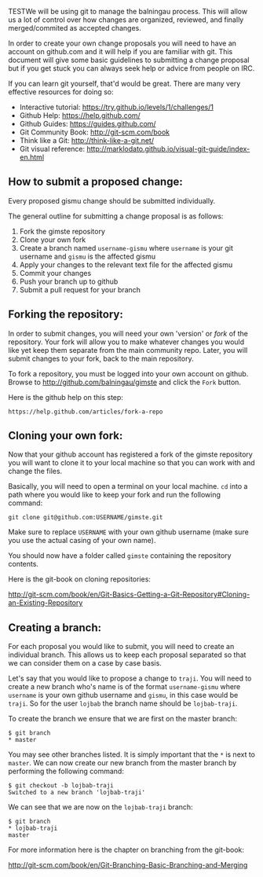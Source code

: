 TESTWe will be using git to manage the balningau process. This will allow us a lot
of control over how changes are organized, reviewed, and finally merged/commited
as accepted changes.

In order to create your own change proposals you will need to have an account
on github.com and it will help if you are familiar with git. This document will
give some basic guidelines to submitting a change proposal but if you get stuck
you can always seek help or advice from people on IRC.

If you can learn git yourself, that'd would be great. There are many very
effective resources for doing so:

  *  Interactive tutorial: https://try.github.io/levels/1/challenges/1
  *  Github Help: https://help.github.com/
  *  Github Guides: https://guides.github.com/
  *  Git Community Book: http://git-scm.com/book
  *  Think like a Git: http://think-like-a-git.net/
  *  Git visual reference: http://marklodato.github.io/visual-git-guide/index-en.html

How to submit a proposed change:
--------------------------------

Every proposed gismu change should be submitted individually.

The general outline for submitting a change proposal is as follows:

  1. Fork the gimste repository
  2. Clone your own fork
  3. Create a branch named `username-gismu` where `username` is your git username and `gismu` is the affected gismu
  4. Apply your changes to the relevant text file for the affected gismu
  5. Commit your changes
  6. Push your branch up to github
  7. Submit a pull request for your branch


Forking the repository:
-----------------------

In order to submit changes, you will need your own 'version' or *fork* of the
repository. Your fork will allow you to make whatever changes you would like
yet keep them separate from the main community repo. Later, you will submit
changes to your fork, back to the main repository.

To fork a repository, you must be logged into your own account on github.
Browse to http://github.com/balningau/gimste and click the `Fork` button.

Here is the github help on this step:

    https://help.github.com/articles/fork-a-repo



Cloning your own fork:
----------------------

Now that your github account has registered a fork of the gimste repository
you will want to clone it to your local machine so that you can work with and
change the files.

Basically, you will need to open a terminal on your local machine. `cd` into
a path where you would like to keep your fork and run the following command:

    git clone git@github.com:USERNAME/gimste.git

Make sure to replace `USERNAME` with your own github username (make sure you
use the actual casing of your own name).

You should now have a folder called `gimste` containing the repository
contents.

Here is the git-book on cloning repositories:

   http://git-scm.com/book/en/Git-Basics-Getting-a-Git-Repository#Cloning-an-Existing-Repository


Creating a branch:
------------------

For each proposal you would like to submit, you will need to create an
individual branch. This allows us to keep each proposal separated so that we
can consider them on a case by case basis.

Let's say that you would like to propose a change to `traji`. You will need
to create a new branch who's name is of the format `username-gismu` where
`username` is your own github username and `gismu`, in this case would be
`traji`. So for the user `lojbab` the branch name should be `lojbab-traji`.

To create the branch we ensure that we are first on the master branch:

    $ git branch
    * master

You may see other branches listed. It is simply important that the `*` is
next to `master`. We can now create our new branch from the master branch by
performing the following command:

    $ git checkout -b lojbab-traji
    Switched to a new branch 'lojbab-traji'

We can see that we are now on the `lojbab-traji` branch:

    $ git branch
    * lojbab-traji
    master

For more information here is the chapter on branching from the git-book:

http://git-scm.com/book/en/Git-Branching-Basic-Branching-and-Merging
